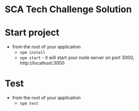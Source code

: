 # SCA Tech Challenge Solution

# Start project

- from the root of your application
  - `npm install`
  - `npm start` -  it will start your node server on port 3000, http://localhost:3000

# Test
- from the root of your application
  - `npm test`



